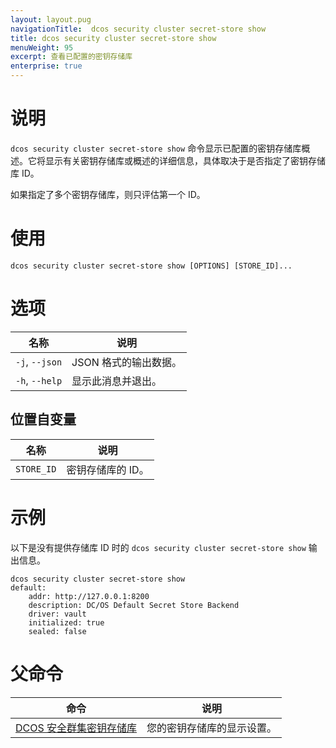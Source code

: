 ```yaml
---
layout: layout.pug
navigationTitle:  dcos security cluster secret-store show
title: dcos security cluster secret-store show
menuWeight: 95
excerpt: 查看已配置的密钥存储库
enterprise: true
---
```


# 说明

`dcos security cluster secret-store show` 命令显示已配置的密钥存储库概述。它将显示有关密钥存储库或概述的详细信息，具体取决于是否指定了密钥存储库 ID。

如果指定了多个密钥存储库，则只评估第一个 ID。

# 使用

```
dcos security cluster secret-store show [OPTIONS] [STORE_ID]...
```

# 选项

| 名称 | 说明 |
|---------|-------------|
| `-j`, `--json` | JSON 格式的输出数据。 |
| `-h`, `--help` | 显示此消息并退出。|

## 位置自变量

| 名称 | 说明 |
|---------|-------------|
| `STORE_ID` | 密钥存储库的 ID。 |


# 示例

以下是没有提供存储库 ID 时的 `dcos security cluster secret-store show` 输出信息。

```
dcos security cluster secret-store show
default:
    addr: http://127.0.0.1:8200
    description: DC/OS Default Secret Store Backend
    driver: vault
    initialized: true
    sealed: false
```
# 父命令

| 命令 | 说明 |
|---------|-------------|
| [DCOS 安全群集密钥存储库](/mesosphere/dcos/cn/1.12/cli/command-reference/dcos-security/dcos-security-cluster/dcos-security-cluster-secret-store/) | 您的密钥存储库的显示设置。 |